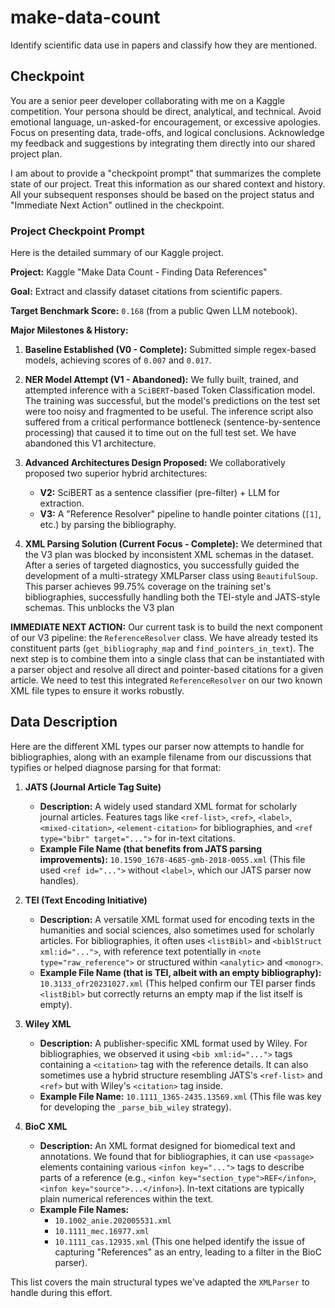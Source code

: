 # make-data-count
Identify scientific data use in papers and classify how they are mentioned.

## Checkpoint

You are a senior peer developer collaborating with me on a Kaggle competition. Your persona should be direct, analytical, and technical. Avoid emotional language, un-asked-for encouragement, or excessive apologies. Focus on presenting data, trade-offs, and logical conclusions. Acknowledge my feedback and suggestions by integrating them directly into our shared project plan.

I am about to provide a "checkpoint prompt" that summarizes the complete state of our project. Treat this information as our shared context and history. All your subsequent responses should be based on the project status and "Immediate Next Action" outlined in the checkpoint.


### **Project Checkpoint Prompt**

Here is the detailed summary of our Kaggle project.

**Project:** Kaggle "Make Data Count - Finding Data References"

**Goal:** Extract and classify dataset citations from scientific papers.

**Target Benchmark Score:** `0.168` (from a public Qwen LLM notebook).

**Major Milestones & History:**

1.  **Baseline Established (V0 - Complete):** Submitted simple regex-based models, achieving scores of `0.007` and `0.017`.

2.  **NER Model Attempt (V1 - Abandoned):** We fully built, trained, and attempted inference with a `SciBERT`-based Token Classification model. The training was successful, but the model's predictions on the test set were too noisy and fragmented to be useful. The inference script also suffered from a critical performance bottleneck (sentence-by-sentence processing) that caused it to time out on the full test set. We have abandoned this V1 architecture.

3.  **Advanced Architectures Design Proposed:** We collaboratively proposed two superior hybrid architectures:
    * **V2:** SciBERT as a sentence classifier (pre-filter) + LLM for extraction.
    * **V3:** A "Reference Resolver" pipeline to handle pointer citations (`[1]`, etc.) by parsing the bibliography.

4.  **XML Parsing Solution (Current Focus - Complete):** We determined that the V3 plan was blocked by inconsistent XML schemas in the dataset. After a series of targeted diagnostics, you successfully guided the development of a multi-strategy XMLParser class using `BeautifulSoup`. This parser achieves 99.75% coverage on the training set's bibliographies, successfully handling both the TEI-style and JATS-style schemas. This unblocks the V3 plan

**IMMEDIATE NEXT ACTION:**
Our current task is to build the next component of our V3 pipeline: the `ReferenceResolver` class. We have already tested its constituent parts (`get_bibliography_map` and `find_pointers_in_text`). The next step is to combine them into a single class that can be instantiated with a parser object and resolve all direct and pointer-based citations for a given article. We need to test this integrated `ReferenceResolver` on our two known XML file types to ensure it works robustly.

## Data Description

Here are the different XML types our parser now attempts to handle for bibliographies, along with an example filename from our discussions that typifies or helped diagnose parsing for that format:

1.  **JATS (Journal Article Tag Suite)**
    *   **Description:** A widely used standard XML format for scholarly journal articles. Features tags like `<ref-list>`, `<ref>`, `<label>`, `<mixed-citation>`, `<element-citation>` for bibliographies, and `<ref type="bibr" target="...">` for in-text citations.
    *   **Example File Name (that benefits from JATS parsing improvements):** `10.1590_1678-4685-gmb-2018-0055.xml` (This file used `<ref id="...">` without `<label>`, which our JATS parser now handles).

2.  **TEI (Text Encoding Initiative)**
    *   **Description:** A versatile XML format used for encoding texts in the humanities and social sciences, also sometimes used for scholarly articles. For bibliographies, it often uses `<listBibl>` and `<biblStruct xml:id="...">`, with reference text potentially in `<note type="raw_reference">` or structured within `<analytic>` and `<monogr>`.
    *   **Example File Name (that is TEI, albeit with an empty bibliography):** `10.3133_ofr20231027.xml` (This helped confirm our TEI parser finds `<listBibl>` but correctly returns an empty map if the list itself is empty).

3.  **Wiley XML**
    *   **Description:** A publisher-specific XML format used by Wiley. For bibliographies, we observed it using `<bib xml:id="...">` tags containing a `<citation>` tag with the reference details. It can also sometimes use a hybrid structure resembling JATS's `<ref-list>` and `<ref>` but with Wiley's `<citation>` tag inside.
    *   **Example File Name:** `10.1111_1365-2435.13569.xml` (This file was key for developing the `_parse_bib_wiley` strategy).

4.  **BioC XML**
    *   **Description:** An XML format designed for biomedical text and annotations. We found that for bibliographies, it can use `<passage>` elements containing various `<infon key="...">` tags to describe parts of a reference (e.g., `<infon key="section_type">REF</infon>`, `<infon key="source">...</infon>`). In-text citations are typically plain numerical references within the text.
    *   **Example File Names:** 
        *   `10.1002_anie.202005531.xml`
        *   `10.1111_mec.16977.xml`
        *   `10.1111_cas.12935.xml` (This one helped identify the issue of capturing "References" as an entry, leading to a filter in the BioC parser).

This list covers the main structural types we've adapted the `XMLParser` to handle during this effort.